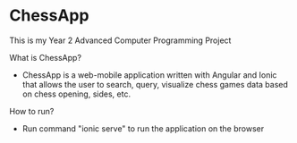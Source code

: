 # ChessApp

This is my Year 2 Advanced Computer Programming Project

What is ChessApp?
- ChessApp is a web-mobile application written with Angular and Ionic that allows the user to search, query, visualize chess games data based on chess opening, sides, etc. 

How to run?
- Run command "ionic serve" to run the application on the browser 
